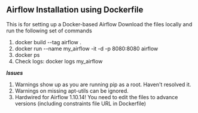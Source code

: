 ## Airflow Installation using Dockerfile ##

This is for setting up a Docker-based Airflow
Download the files locally and run the following set of commands

1. docker build --tag airflow .
2. docker run --name my_airflow -it -d -p 8080:8080 airflow
3. docker ps
4. Check logs: docker logs my_airflow

***Issues***

1. Warnings show up as you are running pip as a root. Haven't resolved it.
2. Warnings on missing apt-utils can be ignored.
3. Hardwired for Airflow 1.10.14! You need to edit the files to advance versions (including constraints file URL in Dockerfile)



